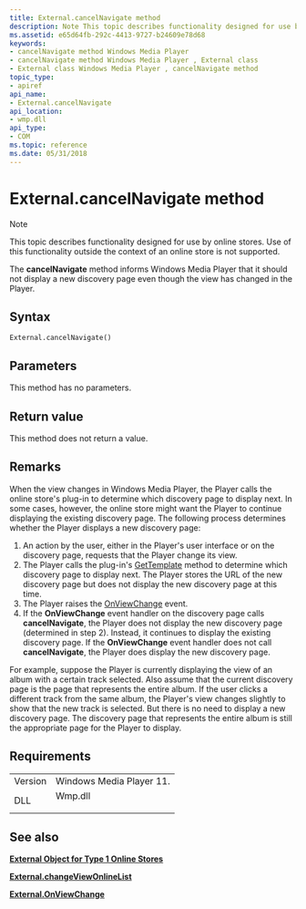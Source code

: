 ```yaml
---
title: External.cancelNavigate method
description: Note This topic describes functionality designed for use by online stores.
ms.assetid: e65d64fb-292c-4413-9727-b24609e78d68
keywords:
- cancelNavigate method Windows Media Player
- cancelNavigate method Windows Media Player , External class
- External class Windows Media Player , cancelNavigate method
topic_type:
- apiref
api_name:
- External.cancelNavigate
api_location:
- wmp.dll
api_type:
- COM
ms.topic: reference
ms.date: 05/31/2018
---
```


# External.cancelNavigate method

> [!Note]  
> This topic describes functionality designed for use by online stores. Use of this functionality outside the context of an online store is not supported.

 

The **cancelNavigate** method informs Windows Media Player that it should not display a new discovery page even though the view has changed in the Player.

## Syntax


```JScript
External.cancelNavigate()
```



## Parameters

This method has no parameters.

## Return value

This method does not return a value.

## Remarks

When the view changes in Windows Media Player, the Player calls the online store's plug-in to determine which discovery page to display next. In some cases, however, the online store might want the Player to continue displaying the existing discovery page. The following process determines whether the Player displays a new discovery page:

1.  An action by the user, either in the Player's user interface or on the discovery page, requests that the Player change its view.
2.  The Player calls the plug-in's [GetTemplate](/windows/desktop/api/contentpartner/nf-contentpartner-iwmpcontentpartner-gettemplate) method to determine which discovery page to display next. The Player stores the URL of the new discovery page but does not display the new discovery page at this time.
3.  The Player raises the [OnViewChange](external-onviewchange-event.md) event.
4.  If the **OnViewChange** event handler on the discovery page calls **cancelNavigate**, the Player does not display the new discovery page (determined in step 2). Instead, it continues to display the existing discovery page. If the **OnViewChange** event handler does not call **cancelNavigate**, the Player does display the new discovery page.

For example, suppose the Player is currently displaying the view of an album with a certain track selected. Also assume that the current discovery page is the page that represents the entire album. If the user clicks a different track from the same album, the Player's view changes slightly to show that the new track is selected. But there is no need to display a new discovery page. The discovery page that represents the entire album is still the appropriate page for the Player to display.

## Requirements



|                    |                                                                                    |
|--------------------|------------------------------------------------------------------------------------|
| Version<br/> | Windows Media Player 11.<br/>                                                |
| DLL<br/>     | <dl> <dt>Wmp.dll</dt> </dl> |



## See also

<dl> <dt>

[**External Object for Type 1 Online Stores**](external-object-for-type-1-online-stores.md)
</dt> <dt>

[**External.changeViewOnlineList**](external-changeviewonlinelist.md)
</dt> <dt>

[**External.OnViewChange**](external-onviewchange-event.md)
</dt> </dl>

 

 






